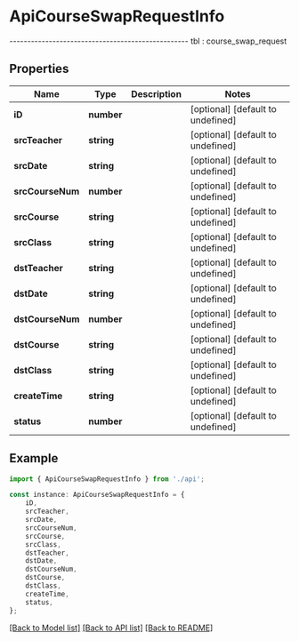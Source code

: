 # ApiCourseSwapRequestInfo

--------------------------------------------------  tbl : course_swap_request

## Properties

Name | Type | Description | Notes
------------ | ------------- | ------------- | -------------
**iD** | **number** |  | [optional] [default to undefined]
**srcTeacher** | **string** |  | [optional] [default to undefined]
**srcDate** | **string** |  | [optional] [default to undefined]
**srcCourseNum** | **number** |  | [optional] [default to undefined]
**srcCourse** | **string** |  | [optional] [default to undefined]
**srcClass** | **string** |  | [optional] [default to undefined]
**dstTeacher** | **string** |  | [optional] [default to undefined]
**dstDate** | **string** |  | [optional] [default to undefined]
**dstCourseNum** | **number** |  | [optional] [default to undefined]
**dstCourse** | **string** |  | [optional] [default to undefined]
**dstClass** | **string** |  | [optional] [default to undefined]
**createTime** | **string** |  | [optional] [default to undefined]
**status** | **number** |  | [optional] [default to undefined]

## Example

```typescript
import { ApiCourseSwapRequestInfo } from './api';

const instance: ApiCourseSwapRequestInfo = {
    iD,
    srcTeacher,
    srcDate,
    srcCourseNum,
    srcCourse,
    srcClass,
    dstTeacher,
    dstDate,
    dstCourseNum,
    dstCourse,
    dstClass,
    createTime,
    status,
};
```

[[Back to Model list]](../README.md#documentation-for-models) [[Back to API list]](../README.md#documentation-for-api-endpoints) [[Back to README]](../README.md)
